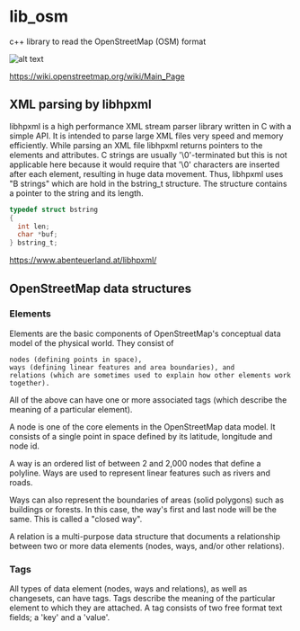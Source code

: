 # lib_osm
c++ library to read the OpenStreetMap (OSM) format 

![alt text](https://user-images.githubusercontent.com/6119070/58339637-0766c000-7e18-11e9-83c3-0c82305c348e.png "logo")

https://wiki.openstreetmap.org/wiki/Main_Page


## XML parsing by libhpxml

libhpxml is a high performance XML stream parser library written in C with a simple API. 
It is intended to parse large XML files very speed and memory efficiently.
While parsing an XML file libhpxml returns pointers to the elements and attributes. 
C strings are usually '\0'-terminated but this is not applicable here because it would require that '\0' characters are inserted after each element, 
resulting in huge data movement. 
Thus, libhpxml uses "B strings" which are hold in the bstring_t structure. 
The structure contains a pointer to the string and its length.

```c
typedef struct bstring
{
  int len;
  char *buf;
} bstring_t;
```

https://www.abenteuerland.at/libhpxml/

## OpenStreetMap data structures

### Elements

Elements are the basic components of OpenStreetMap's conceptual data model of the physical world. They consist of

    nodes (defining points in space),
    ways (defining linear features and area boundaries), and
    relations (which are sometimes used to explain how other elements work together).

All of the above can have one or more associated tags (which describe the meaning of a particular element). 

A node is one of the core elements in the OpenStreetMap data model. It consists of a single point in space defined by its latitude, longitude and node id. 

A way is an ordered list of between 2 and 2,000 nodes that define a polyline. Ways are used to represent linear features such as rivers and roads.

Ways can also represent the boundaries of areas (solid polygons) such as buildings or forests. 
In this case, the way's first and last node will be the same. This is called a "closed way".

A relation is a multi-purpose data structure that documents a relationship between two or more data elements (nodes, ways, and/or other relations).

### Tags

All types of data element (nodes, ways and relations), as well as changesets, can have tags. 
Tags describe the meaning of the particular element to which they are attached.
A tag consists of two free format text fields; a 'key' and a 'value'.
